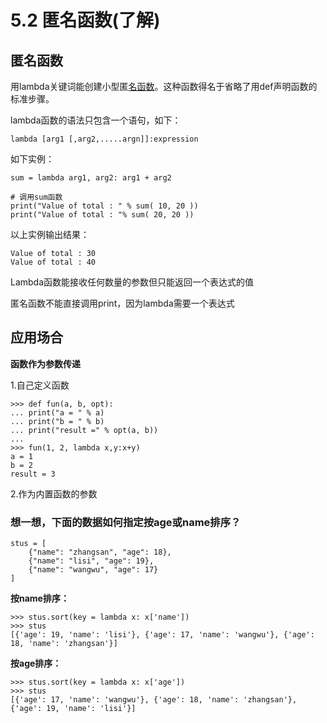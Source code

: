 # 5.2 匿名函数\(了解\)

## 匿名函数

用lambda关键词能创建小型匿[名函数](5.2.md#xiang-yi-xiang-xia-mian-de-shu-ju-ru-he-zhi-ding-an-age-huo-name-pai-xu)。这种函数得名于省略了用def声明函数的标准步骤。

lambda函数的语法只包含一个语句，如下：

`lambda [arg1 [,arg2,.....argn]]:expression`

如下实例：

```text
sum = lambda arg1, arg2: arg1 + arg2 

# 调用sum函数 
print("Value of total : " % sum( 10, 20 )) 
print("Value of total : "% sum( 20, 20 ))
```

以上实例输出结果：

```text
Value of total : 30 
Value of total : 40
```

Lambda函数能接收任何数量的参数但只能返回一个表达式的值

匿名函数不能直接调用print，因为lambda需要一个表达式

## 应用场合

**函数作为参数传递**

1.自己定义函数

```text
>>> def fun(a, b, opt): 
... print("a = " % a) 
... print("b = " % b) 
... print("result =" % opt(a, b)) 
... 
>>> fun(1, 2, lambda x,y:x+y) 
a = 1 
b = 2 
result = 3
```

2.作为内置函数的参数

### 想一想，下面的数据如何指定按age或name排序？

```text
stus = [ 
    {"name": "zhangsan", "age": 18}, 
    {"name": "lisi", "age": 19},
    {"name": "wangwu", "age": 17} 
]
```

**按name排序：**

```text
>>> stus.sort(key = lambda x: x['name']) 
>>> stus 
[{'age': 19, 'name': 'lisi'}, {'age': 17, 'name': 'wangwu'}, {'age': 18, 'name': 'zhangsan'}]
```

**按age排序：**

```text
>>> stus.sort(key = lambda x: x['age']) 
>>> stus 
[{'age': 17, 'name': 'wangwu'}, {'age': 18, 'name': 'zhangsan'}, {'age': 19, 'name': 'lisi'}]
```

